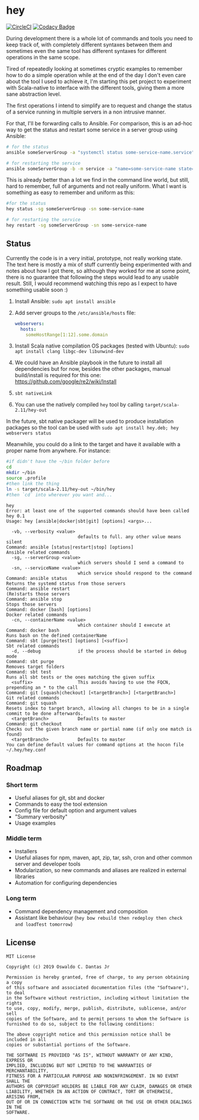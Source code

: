 # hey

[![CircleCI](https://circleci.com/gh/oswaldo/hey.svg?style=svg)](https://circleci.com/gh/oswaldo/hey) [![Codacy Badge](https://api.codacy.com/project/badge/Grade/2fcfcc93e5fc4a3fac50890202e3bcde)](https://www.codacy.com/manual/oswaldodantas/hey?utm_source=github.com&amp;utm_medium=referral&amp;utm_content=oswaldo/hey&amp;utm_campaign=Badge_Grade)

During development there is a whole lot of commands and tools you need to keep track of, with completely different syntaxes between them and sometimes even the same tool has different syntaxes for different operations in the same scope.

Tired of repeatedly looking at sometimes cryptic examples to remember how to do a simple operation while at the end of the day I don't even care about the tool I used to achieve it, I'm starting this pet project to experiment with Scala-native to interface with the different tools, giving them a more sane abstraction level.

The first operations I intend to simplify are to request and change the status of a service running in multiple servers in a non intrusive manner.

For that, I'll be forwarding calls to Ansible. For comparison, this is an ad-hoc way to get the status and restart some service in a server group using Ansible:

```bash
# for the status
ansible someServerGroup -a "systemctl status some-service-name.service"

# for restarting the service
ansible someServerGroup -b -m service -a "name=some-service-name state=restarted"
```

This is already better than a lot we find in the command line world, but still, hard to remember, full of arguments and not really uniform. What I want is something as easy to remember and uniform as this:

```bash
#for the status
hey status -sg someServerGroup -sn some-service-name

# for restarting the service
hey restart -sg someServerGroup -sn some-service-name
```

## Status

Currently the code is in a very initial, prototype, not really working state. The text here is mostly a mix of stuff currently being experimented with and notes about how I got there, so although they worked for me at some point, there is no guarantee that following the steps would lead to any usable result. Still, I would recommend watching this repo as I expect to have something usable soon :)

1. Install Ansible: `sudo apt install ansible`
2. Add server groups to the `/etc/ansible/hosts` file:

   ```yaml
   webservers:
     hosts:
       someHostRange[1:12].some.domain
   ```

3. Install Scala native compilation OS packages (tested with Ubuntu): `sudo apt install clang libgc-dev libunwind-dev`
4. We could have an Ansible playbook in the future to install all dependencies but for now, besides the other packages, manual build/install is required for this one: <https://github.com/google/re2/wiki/Install>
5. `sbt nativeLink`
6. You can use the natively compiled `hey` tool by calling `target/scala-2.11/hey-out`

In the future, sbt native packager will be used to produce installation packages so the tool can be used with `sudo apt install hey.deb; hey webservers status`

Meanwhile, you could do a link to the target and have it available with a proper name from anywhere. For instance:

```bash
#if didn't have the ~/bin folder before
cd
mkdir ~/bin
source .profile
#then link the thing
ln -s target/scala-2.11/hey-out ~/bin/hey
#then `cd` into wherever you want and...
```

```text
hey
Error: at least one of the supported commands should have been called
hey 0.1
Usage: hey [ansible|docker|sbt|git] [options] <args>...

  -vb, --verbosity <value>
                           defaults to full. any other value means silent
Command: ansible [status|restart|stop] [options]
Ansible related commands
  -sg, --serverGroup <value>
                           which servers should I send a command to
  -sn, --serviceName <value>
                           which service should respond to the command
Command: ansible status
Returns the systemd status from those servers
Command: ansible restart
(Re)starts those servers
Command: ansible stop
Stops those servers
Command: docker [bash] [options]
Docker related commands
  -cn, --containerName <value>
                           which container should I execute at
Command: docker bash
Runs bash on the defined containerName
Command: sbt [purge|test] [options] [<suffix>]
Sbt related commands
  -d, --debug              if the process should be started in debug mode
Command: sbt purge
Removes target folders
Command: sbt test
Runs all sbt tests or the ones matching the given suffix
  <suffix>                 This avoids having to use the FQCN, prepending an * to the call
Command: git [squash|checkout] [<targetBranch>] [<targetBranch>]
Git related commands
Command: git squash
Resets index to target branch, allowing all changes to be in a single commit to be done afterwards.
  <targetBranch>           Defaults to master
Command: git checkout
Checks out the given branch name or partial name (if only one match is found)
  <targetBranch>           Defaults to master
You can define default values for command options at the hocon file ~/.hey/hey.conf
```

## Roadmap

### Short term

* Useful aliases for git, sbt and docker
* Commands to easy the tool extension
* Config file for default option and argument values
* "Summary verbosity"
* Usage examples

### Middle term

* Installers
* Useful aliases for npm, maven, apt, zip, tar, ssh, cron and other common server and developer tools
* Modularization, so new commands and aliases are realized in external libraries
* Automation for configuring dependencies

### Long term

* Command dependency management and composition
* Assistant like behaviour (`hey bow rebuild then redeploy then check and loadTest tomorrow`)

## License

```license
MIT License

Copyright (c) 2019 Oswaldo C. Dantas Jr

Permission is hereby granted, free of charge, to any person obtaining a copy
of this software and associated documentation files (the "Software"), to deal
in the Software without restriction, including without limitation the rights
to use, copy, modify, merge, publish, distribute, sublicense, and/or sell
copies of the Software, and to permit persons to whom the Software is
furnished to do so, subject to the following conditions:

The above copyright notice and this permission notice shall be included in all
copies or substantial portions of the Software.

THE SOFTWARE IS PROVIDED "AS IS", WITHOUT WARRANTY OF ANY KIND, EXPRESS OR
IMPLIED, INCLUDING BUT NOT LIMITED TO THE WARRANTIES OF MERCHANTABILITY,
FITNESS FOR A PARTICULAR PURPOSE AND NONINFRINGEMENT. IN NO EVENT SHALL THE
AUTHORS OR COPYRIGHT HOLDERS BE LIABLE FOR ANY CLAIM, DAMAGES OR OTHER
LIABILITY, WHETHER IN AN ACTION OF CONTRACT, TORT OR OTHERWISE, ARISING FROM,
OUT OF OR IN CONNECTION WITH THE SOFTWARE OR THE USE OR OTHER DEALINGS IN THE
SOFTWARE.
```
